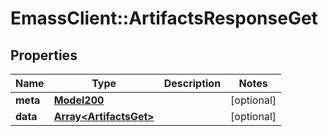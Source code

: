 # EmassClient::ArtifactsResponseGet

## Properties
Name | Type | Description | Notes
------------ | ------------- | ------------- | -------------
**meta** | [**Model200**](Model200.md) |  | [optional] 
**data** | [**Array&lt;ArtifactsGet&gt;**](ArtifactsGet.md) |  | [optional] 

